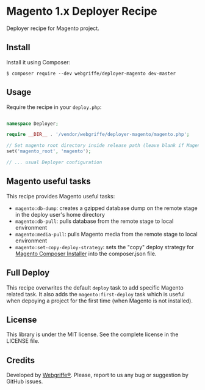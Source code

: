 Magento 1.x Deployer Recipe
===========================

Deployer recipe for Magento project.

Install
-------

Install it using Composer:

	$ composer require --dev webgriffe/deployer-magento dev-master
	
Usage
-----

Require the recipe in your `deploy.php`:

```php

namespace Deployer;

require __DIR__ . '/vendor/webgriffe/deployer-magento/magento.php';

// Set magento root directory inside release path (leave blank if Magento is in the root of the release path)
set('magento_root', 'magento');

// ... usual Deployer configuration
```

Magento useful tasks
--------------------

This recipe provides Magento useful tasks:

* `magento:db-dump`: creates a gzipped database dump on the remote stage in the deploy user's home directory
* `magento:db-pull`: pulls database from the remote stage to local environment
* `magento:media-pull`: pulls Magento media from the remote stage to local environment
* `magento:set-copy-deploy-strategy`: sets the "copy" deploy strategy for [Magento Composer Installer](https://github.com/Cotya/magento-composer-installer) into the composer.json file.

Full Deploy
-----------

This recipe overwrites the default `deploy` task to add specific Magento related task. It also adds the `magento:first-deploy` task which is useful when depoying a project for the first time (when Magento is not installed).

License
-------

This library is under the MIT license. See the complete license in the LICENSE file.

Credits
-------

Developed by [Webgriffe®](http://www.webgriffe.com/). Please, report to us any bug or suggestion by GitHub issues.
